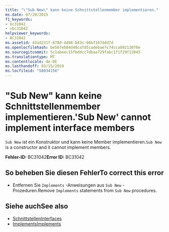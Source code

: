 ```yaml
---
title: "\"Sub New\" kann keine Schnittstellenmember implementieren."
ms.date: 07/20/2015
f1_keywords:
- bc31042
- vbc31042
helpviewer_keywords:
- BC31042
ms.assetid: 43ad231f-878d-4d08-b43c-06bf167ddd7d
ms.openlocfilehash: be567eb84d48cafd5cadebae7c74cca89213070e
ms.sourcegitcommit: 5c1abeec15fbddcc7dbaa729fabc1f1f29f12045
ms.translationtype: MT
ms.contentlocale: de-DE
ms.lasthandoff: 03/15/2019
ms.locfileid: "58034156"
---
```

# <a name="sub-new-cannot-implement-interface-members"></a><span data-ttu-id="86299-102">"Sub New" kann keine Schnittstellenmember implementieren.</span><span class="sxs-lookup"><span data-stu-id="86299-102">'Sub New' cannot implement interface members</span></span>
<span data-ttu-id="86299-103">`Sub New` ist ein Konstruktor und kann keine Member implementieren.</span><span class="sxs-lookup"><span data-stu-id="86299-103">`Sub New` is a constructor and it cannot implement members.</span></span>  
  
 <span data-ttu-id="86299-104">**Fehler-ID:** BC31042</span><span class="sxs-lookup"><span data-stu-id="86299-104">**Error ID:** BC31042</span></span>  
  
## <a name="to-correct-this-error"></a><span data-ttu-id="86299-105">So beheben Sie diesen Fehler</span><span class="sxs-lookup"><span data-stu-id="86299-105">To correct this error</span></span>  
  
-   <span data-ttu-id="86299-106">Entfernen Sie `Implements` -Anweisungen aus `Sub New` -Prozeduren.</span><span class="sxs-lookup"><span data-stu-id="86299-106">Remove `Implements` statements from `Sub New` procedures.</span></span>  
  
## <a name="see-also"></a><span data-ttu-id="86299-107">Siehe auch</span><span class="sxs-lookup"><span data-stu-id="86299-107">See also</span></span>

- [<span data-ttu-id="86299-108">Schnittstellen</span><span class="sxs-lookup"><span data-stu-id="86299-108">Interfaces</span></span>](../../visual-basic/programming-guide/language-features/interfaces/index.md)
- [<span data-ttu-id="86299-109">Implements</span><span class="sxs-lookup"><span data-stu-id="86299-109">Implements</span></span>](../../visual-basic/language-reference/statements/implements-clause.md)
